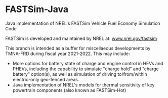# FASTSim-Java
Java implementation of NREL's FASTSim Vehicle Fuel Economy Simulation Code

FASTSim is developed and maintained by NREL at: www.nrel.gov/fastsim

This branch is intended as a buffer for miscellaeous developments by TMNA-FRD during fiscal year 2021-2022. This may include:
* More options for battery state of charge and engine control in HEVs and PHEVs, including the capability to simulate "charge hold" and "charge battery" option(s), as well as simulation of driving to/from/within electric-only geo-fenced areas.
* Java implementation of NREL's models for thermal sensitivity of key powertrain components (also known as FASTSim-Hot)
